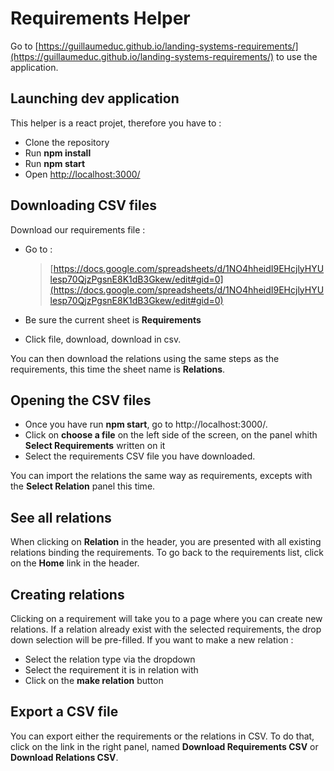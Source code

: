 # Requirements Helper

Go to [https://guillaumeduc.github.io/landing-systems-requirements/](https://guillaumeduc.github.io/landing-systems-requirements/) to use the application.

## Launching dev application

This helper is a react projet, therefore you have to :

- Clone the repository
- Run **npm install**
- Run **npm start**
- Open [http://localhost:3000/](http://localhost:3000/)

## Downloading CSV files

Download our requirements file :

- Go to : 
  > [https://docs.google.com/spreadsheets/d/1NO4hheidI9EHcjlyHYUlesp70QjzPgsnE8K1dB3Gkew/edit#gid=0](https://docs.google.com/spreadsheets/d/1NO4hheidI9EHcjlyHYUlesp70QjzPgsnE8K1dB3Gkew/edit#gid=0)

- Be sure the current sheet is **Requirements**
- Click file, download, download in csv.

You can then download the relations using the same steps as the requirements, this time the sheet name is **Relations**.

## Opening the CSV files

- Once you have run **npm start**, go to http://localhost:3000/.
- Click on **choose a file** on the left side of the screen, on the panel whith **Select Requirements** written on it
- Select the requirements CSV file you have downloaded.

You can import the relations the same way as requirements, excepts with the **Select Relation** panel this time.

## See all relations

When clicking on **Relation** in the header, you are presented with all existing relations binding the requirements. To go back to the requirements list, click on the **Home** link in the header.

## Creating relations

Clicking on a requirement will take you to a page where you can create new relations. If a relation already exist with the selected requirements, the drop down selection will be pre-filled.
If you want to make a new relation :

- Select the relation type via the dropdown
- Select the requirement it is in relation with
- Click on the **make relation** button

## Export a CSV file

You can export either the requirements or the relations in CSV. To do that, click on the link in the right panel, named **Download Requirements CSV** or **Download Relations CSV**.
